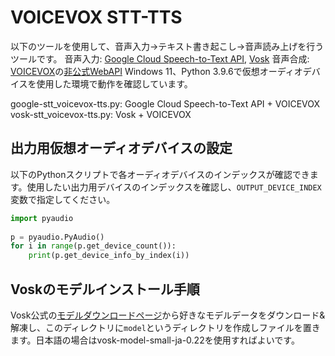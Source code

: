 # VOICEVOX STT-TTS

以下のツールを使用して、音声入力->テキスト書き起こし->音声読み上げを行うツールです。
音声入力: [Google Cloud Speech-to-Text API](https://cloud.google.com/speech-to-text), [Vosk](https://alphacephei.com/vosk/)
音声合成: [VOICEVOX](https://voicevox.hiroshiba.jp/)の[非公式WebAPI](https://voicevox.su-shiki.com/su-shikiapis/)
Windows 11、Python 3.9.6で仮想オーディオデバイスを使用した環境で動作を確認しています。  
  
google-stt_voicevox-tts.py: Google Cloud Speech-to-Text API + VOICEVOX  
vosk-stt_voicevox-tts.py: Vosk + VOICEVOX  

## 出力用仮想オーディオデバイスの設定

以下のPythonスクリプトで各オーディオデバイスのインデックスが確認できます。使用したい出力用デバイスのインデックスを確認し、`OUTPUT_DEVICE_INDEX`変数で指定してください。

```py
import pyaudio
 
p = pyaudio.PyAudio()
for i in range(p.get_device_count()): 
    print(p.get_device_info_by_index(i))
```

## Voskのモデルインストール手順

Vosk公式の[モデルダウンロードページ](https://alphacephei.com/vosk/models)から好きなモデルデータをダウンロード&解凍し、このディレクトリに`model`というディレクトリを作成しファイルを置きます。日本語の場合はvosk-model-small-ja-0.22を使用すればよいです。
